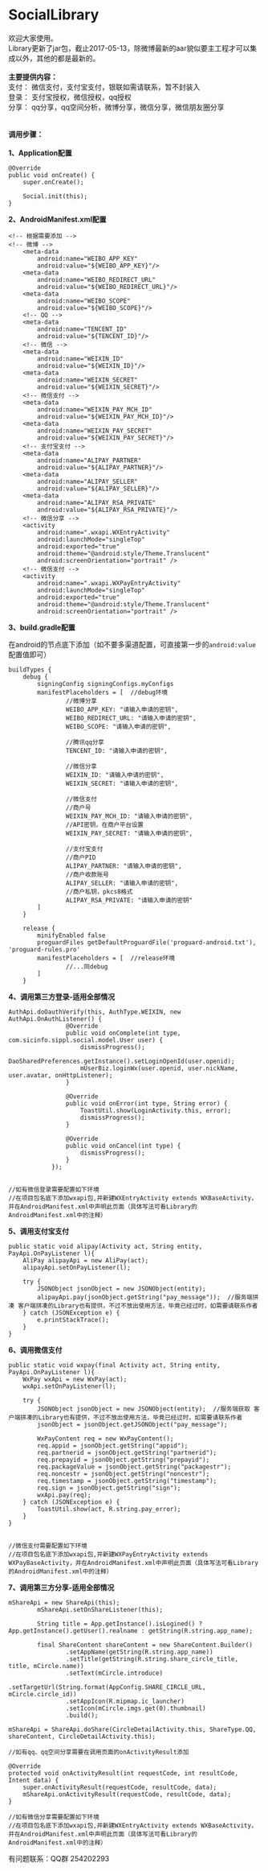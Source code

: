 # SocialLibrary
欢迎大家使用。<br>
Library更新了jar包，截止2017-05-13，除微博最新的aar貌似要主工程才可以集成以外，其他的都是最新的。<br><br>
<B>主要提供内容：</B><br>
支付：
微信支付，支付宝支付，银联如需请联系，暂不封装入<br>
登录：
支付宝授权，微信授权，qq授权<br>
分享：
qq分享，qq空间分析，微博分享，微信分享，微信朋友圈分享
<br><br><br>
<B>调用步骤：</B><br><br>
**1、Application配置**

	@Override
    public void onCreate() {
        super.onCreate();

        Social.init(this);
    }

**2、AndroidManifest.xml配置**

	<!-- 根据需要添加 -->
	<!-- 微博 -->
        <meta-data
            android:name="WEIBO_APP_KEY"
            android:value="${WEIBO_APP_KEY}"/>
        <meta-data
            android:name="WEIBO_REDIRECT_URL"
            android:value="${WEIBO_REDIRECT_URL}"/>
        <meta-data
            android:name="WEIBO_SCOPE"
            android:value="${WEIBO_SCOPE}"/>
        <!-- QQ -->
        <meta-data
            android:name="TENCENT_ID"
            android:value="${TENCENT_ID}"/>
        <!-- 微信 -->
        <meta-data
            android:name="WEIXIN_ID"
            android:value="${WEIXIN_ID}"/>
        <meta-data
            android:name="WEIXIN_SECRET"
            android:value="${WEIXIN_SECRET}"/>
        <!-- 微信支付 -->
        <meta-data
            android:name="WEIXIN_PAY_MCH_ID"
            android:value="${WEIXIN_PAY_MCH_ID}"/>
        <meta-data
            android:name="WEIXIN_PAY_SECRET"
            android:value="${WEIXIN_PAY_SECRET}"/>
        <!-- 支付宝支付 -->
        <meta-data
            android:name="ALIPAY_PARTNER"
            android:value="${ALIPAY_PARTNER}"/>
        <meta-data
            android:name="ALIPAY_SELLER"
            android:value="${ALIPAY_SELLER}"/>
        <meta-data
            android:name="ALIPAY_RSA_PRIVATE"
            android:value="${ALIPAY_RSA_PRIVATE}"/>
        <!-- 微信分享 -->
        <activity
            android:name=".wxapi.WXEntryActivity"
            android:launchMode="singleTop"
            android:exported="true"
            android:theme="@android:style/Theme.Translucent"
            android:screenOrientation="portrait" />
        <!-- 微信支付 -->
        <activity
            android:name=".wxapi.WXPayEntryActivity"
            android:launchMode="singleTop"
            android:exported="true"
            android:theme="@android:style/Theme.Translucent"
            android:screenOrientation="portrait" />

**3、build.gradle配置**

在android的节点底下添加（如不要多渠道配置，可直接第一步的<code>android:value</code>配置值即可）

	buildTypes {
        debug {
            signingConfig signingConfigs.myConfigs
            manifestPlaceholders = [  //debug环境
                    //微博分享
                    WEIBO_APP_KEY: "请输入申请的密钥",
                    WEIBO_REDIRECT_URL: "请输入申请的密钥",
                    WEIBO_SCOPE: "请输入申请的密钥",

                    //腾讯qq分享
                    TENCENT_ID: "请输入申请的密钥",

                    //微信分享
                    WEIXIN_ID: "请输入申请的密钥",
                    WEIXIN_SECRET: "请输入申请的密钥",

                    //微信支付
                    //商户号
                    WEIXIN_PAY_MCH_ID: "请输入申请的密钥",
                    //API密钥，在商户平台设置
                    WEIXIN_PAY_SECRET: "请输入申请的密钥",

                    //支付宝支付
                    //商户PID
                    ALIPAY_PARTNER: "请输入申请的密钥",
                    //商户收款账号
                    ALIPAY_SELLER: "请输入申请的密钥",
                    //商户私钥，pkcs8格式
                    ALIPAY_RSA_PRIVATE: "请输入申请的密钥"
            ]
        }

        release {
            minifyEnabled false
            proguardFiles getDefaultProguardFile('proguard-android.txt'), 'proguard-rules.pro'
            manifestPlaceholders = [  //release环境
                    //...同debug
            ]
        }


**4、调用第三方登录-适用全部情况**

	AuthApi.doOauthVerify(this, AuthType.WEIXIN, new AuthApi.OnAuthListener() {
                    @Override
                    public void onComplete(int type, com.sicinfo.sippl.social.model.User user) {
                        dismissProgress();
                        DaoSharedPreferences.getInstance().setLoginOpenId(user.openid);
                        mUserBiz.loginWx(user.openid, user.nickName, user.avatar, onHttpListener);
                    }

                    @Override
                    public void onError(int type, String error) {
                        ToastUtil.show(LoginActivity.this, error);
                        dismissProgress();
                    }

                    @Override
                    public void onCancel(int type) {
                        dismissProgress();
                    }
                });

	
	//如有微信登录需要配置如下环境
	//在项目包名底下添加wxapi包,并新建WXEntryActivity extends WXBaseActivity，并在AndroidManifest.xml中声明此页面（具体写法可看Library的AndroidManifest.xml中的注释）

**5、调用支付宝支付**

	public static void alipay(Activity act, String entity, PayApi.OnPayListener l){
        AliPay alipayApi = new AliPay(act);
        alipayApi.setOnPayListener(l);

        try {
            JSONObject jsonObject = new JSONObject(entity);
            alipayApi.pay(jsonObject.getString("pay_message"));  //服务端拼凑 客户端拼凑的Library也有提供，不过不放出使用方法，毕竟已经过时，如需要请联系作者
        } catch (JSONException e) {
            e.printStackTrace();
        }
    }

**6、调用微信支付**

	public static void wxpay(final Activity act, String entity, PayApi.OnPayListener l){
        WxPay wxApi = new WxPay(act);
        wxApi.setOnPayListener(l);

        try {
            JSONObject jsonObject = new JSONObject(entity);  //服务端获取 客户端拼凑的Library也有提供，不过不放出使用方法，毕竟已经过时，如需要请联系作者
            jsonObject = jsonObject.getJSONObject("pay_message");

            WxPayContent req = new WxPayContent();
            req.appid = jsonObject.getString("appid");
            req.partnerid = jsonObject.getString("partnerid");
            req.prepayid = jsonObject.getString("prepayid");
            req.packageValue = jsonObject.getString("packagestr");
            req.noncestr = jsonObject.getString("noncestr");
            req.timestamp = jsonObject.getString("timestamp");
            req.sign = jsonObject.getString("sign");
            wxApi.pay(req);
        } catch (JSONException e) {
            ToastUtil.show(act, R.string.pay_error);
        }
    }

	
	//微信支付需要配置如下环境
	//在项目包名底下添加wxapi包,并新建WXPayEntryActivity extends WXPayBaseActivity，并在AndroidManifest.xml中声明此页面（具体写法可看Library的AndroidManifest.xml中的注释）

**7、调用第三方分享-适用全部情况**

	mShareApi = new ShareApi(this);
            mShareApi.setOnShareListener(this);

            String title = App.getInstance().isLogined() ? App.getInstance().getUser().realname : getString(R.string.app_name);

            final ShareContent shareContent = new ShareContent.Builder()
                    .setAppName(getString(R.string.app_name))
                    .setTitle(getString(R.string.share_circle_title, title, mCircle.name))
                    .setText(mCircle.introduce)
                    .setTargetUrl(String.format(AppConfig.SHARE_CIRCLE_URL, mCircle.circle_id))
                    .setAppIcon(R.mipmap.ic_launcher)
                    .setIcon(mCircle.imgs.get(0).thumbnail)
                    .build();

	mShareApi = ShareApi.doShare(CircleDetailActivity.this, ShareType.QQ, shareContent, CircleDetailActivity.this);

	//如有qq、qq空间分享需要在调用页面的onActivityResult添加

    @Override
    protected void onActivityResult(int requestCode, int resultCode, Intent data) {
        super.onActivityResult(requestCode, resultCode, data);
        mShareApi.onActivityResult(requestCode, resultCode, data);
    }
	
	//如有微信分享需要配置如下环境
	//在项目包名底下添加wxapi包,并新建WXEntryActivity extends WXBaseActivity，并在AndroidManifest.xml中声明此页面（具体写法可看Library的AndroidManifest.xml中的注释）

有问题联系：QQ群 254202293
